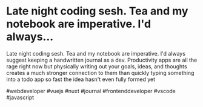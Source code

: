 # Late night coding sesh. Tea and my notebook are imperative. I'd always…

Late night coding sesh. Tea and my notebook are imperative. I'd always suggest keeping a handwritten journal as a dev. Productivity apps are all the rage right now but physically writing out your goals, ideas, and thoughts creates a much stronger connection to them than quickly typing something into a todo app so fast the idea hasn't even fully formed yet 

#webdeveloper #vuejs #nuxt #journal #frontenddeveloper #vscode #javascript 
